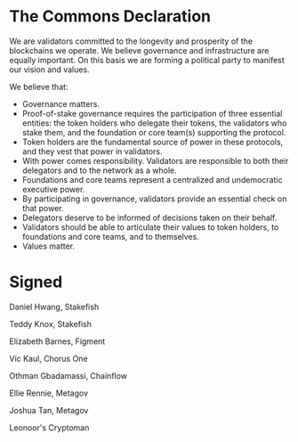 # The Commons Declaration

We are validators committed to the longevity and prosperity of the blockchains we operate. We believe governance and infrastructure are equally important. On this basis we are forming a political party to manifest our vision and values.

We believe that:

- Governance matters.
- Proof-of-stake governance requires the participation of three essential entities: the token holders who delegate their tokens, the validators who stake them, and the foundation or core team(s) supporting the protocol.
- Token holders are the fundamental source of power in these protocols, and they vest that power in validators.
- With power comes responsibility. Validators are responsible to both their delegators and to the network as a whole.
- Foundations and core teams represent a centralized and undemocratic executive power.
- By participating in governance, validators provide an essential check on that power.
- Delegators deserve to be informed of decisions taken on their behalf.
- Validators should be able to articulate their values to token holders, to foundations and core teams, and to themselves.
- Values matter.

# Signed

Daniel Hwang, Stakefish

Teddy Knox, Stakefish

Elizabeth Barnes, Figment

Vic Kaul, Chorus One

Othman Gbadamassi, Chainflow

Ellie Rennie, Metagov

Joshua Tan, Metagov

Leonoor's Cryptoman
